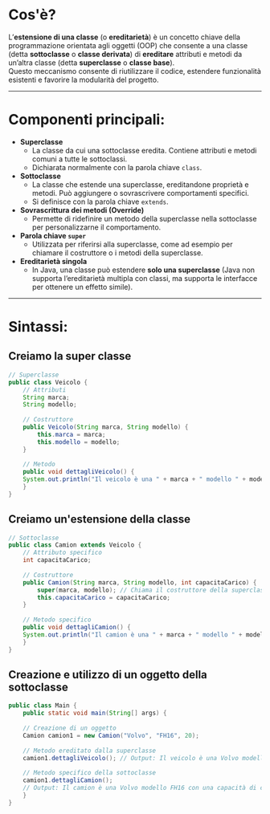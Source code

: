 # **Cos'è?**
L’**estensione di una classe** (o **ereditarietà**) è un concetto chiave della programmazione orientata agli oggetti (OOP) che consente a una classe (detta **sottoclasse** o **classe derivata**) di **ereditare** attributi e metodi da un’altra classe (detta **superclasse** o **classe base**).  
Questo meccanismo consente di riutilizzare il codice, estendere funzionalità esistenti e favorire la modularità del progetto.

---
# **Componenti principali:**
- **Superclasse**
    - La classe da cui una sottoclasse eredita. Contiene attributi e metodi comuni a tutte le sottoclassi.
    - Dichiarata normalmente con la parola chiave `class`.
- **Sottoclasse**
    - La classe che estende una superclasse, ereditandone proprietà e metodi. Può aggiungere o sovrascrivere comportamenti specifici.
    - Si definisce con la parola chiave `extends`.
- **Sovrascrittura dei metodi (Override)**
    - Permette di ridefinire un metodo della superclasse nella sottoclasse per personalizzarne il comportamento.
- **Parola chiave `super`**
    - Utilizzata per riferirsi alla superclasse, come ad esempio per chiamare il costruttore o i metodi della superclasse.
- **Ereditarietà singola**
    - In Java, una classe può estendere **solo una superclasse** (Java non supporta l’ereditarietà multipla con classi, ma supporta le interfacce per ottenere un effetto simile).

---
# **Sintassi:**
## Creiamo la super classe
````Java
// Superclasse 
public class Veicolo { 
	// Attributi 
	String marca; 
	String modello;
	 
	// Costruttore 
	public Veicolo(String marca, String modello) { 
		this.marca = marca; 
		this.modello = modello; 
	} 
	
	// Metodo 
	public void dettagliVeicolo() { 
	System.out.println("Il veicolo è una " + marca + " modello " + modello); 
	} 
}
````
## Creiamo un'estensione della classe
````Java
// Sottoclasse 
public class Camion extends Veicolo { 
	// Attributo specifico 
	int capacitaCarico; 
	
	// Costruttore 
	public Camion(String marca, String modello, int capacitaCarico) { 
		super(marca, modello); // Chiama il costruttore della superclasse 
		this.capacitaCarico = capacitaCarico; 
	} 
	
	// Metodo specifico 
	public void dettagliCamion() { 
	System.out.println("Il camion è una " + marca + " modello " + modello + " con una       capacità di carico di " + capacitaCarico + " tonnellate."); 
	} 
}
````

## Creazione e utilizzo di un oggetto della sottoclasse
````Java
public class Main { 
	public static void main(String[] args) { 
	
	// Creazione di un oggetto 
	Camion camion1 = new Camion("Volvo", "FH16", 20); 
	
	// Metodo ereditato dalla superclasse 
	camion1.dettagliVeicolo(); // Output: Il veicolo è una Volvo modello FH16 
	
	// Metodo specifico della sottoclasse 
	camion1.dettagliCamion(); 
	// Output: Il camion è una Volvo modello FH16 con una capacità di carico di 20          tonnellate. 
	} 
}
````
